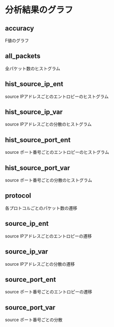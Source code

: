 # 分析結果のグラフ
## accuracy
F値のグラフ

## all_packets
全パケット数のヒストグラム

## hist_source_ip_ent
source IPアドレスごとのエントロピーのヒストグラム

## hist_source_ip_var
source IPアドレスごとの分散のヒストグラム

## hist_source_port_ent
source ポート番号ごとのエントロピーのヒストグラム

## hist_source_port_var
source ポート番号ごとの分散のヒストグラム

## protocol
各プロトコルごとのパケット数の遷移

## source_ip_ent
source IPアドレスごとのエントロピーの遷移

## source_ip_var
source IPアドレスごとの分散の遷移

## source_port_ent
source ポート番号ごとのエントロピーの遷移

## source_port_var
source ポート番号ごとの分散


